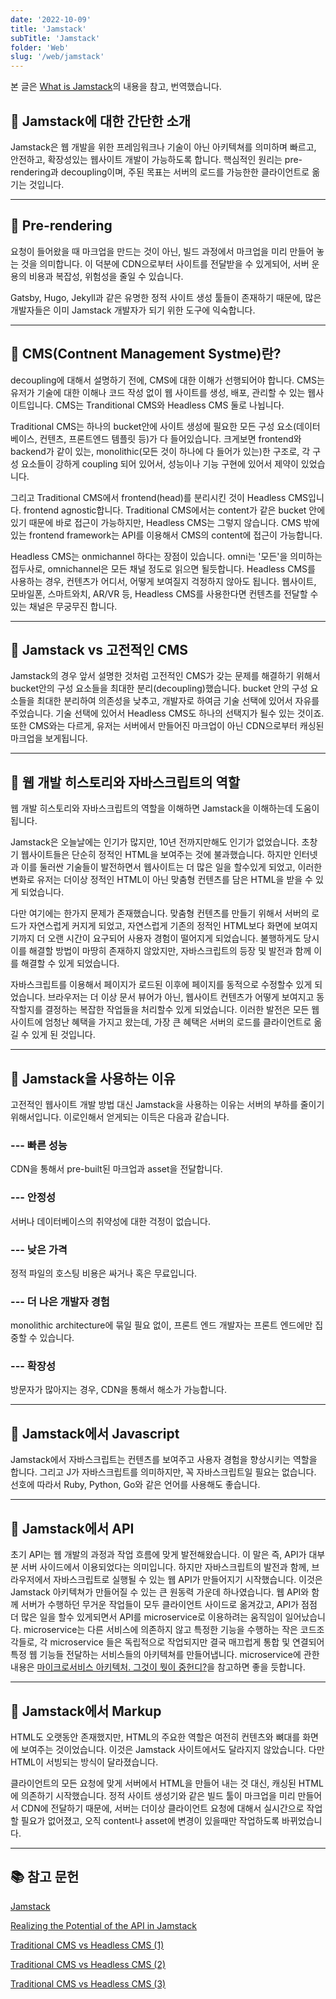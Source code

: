 ```yaml
---
date: '2022-10-09'
title: 'Jamstack'
subTitle: 'Jamstack'
folder: 'Web'
slug: '/web/jamstack'
---
```


본 글은 [What is Jamstack](https://umbraco.com/knowledge-base/jamstack/)의 내용을 참고, 번역했습니다.

## 📌 Jamstack에 대한 간단한 소개

Jamstack은 웹 개발을 위한 프레임워크나 기술이 아닌 아키텍쳐를 의미하며 빠르고, 안전하고, 확장성있는 웹사이트 개발이 가능하도록 합니다. 핵심적인 원리는 pre-rendering과 decoupling이며, 주된 목표는 서버의 로드를 가능한한 클라이언트로 옮기는 것입니다.

---

## 📌 Pre-rendering

요청이 들어왔을 때 마크업을 만드는 것이 아닌, 빌드 과정에서 마크업을 미리 만들어 놓는 것을 의미합니다. 이 덕분에 CDN으로부터 사이트를 전달받을 수 있게되어, 서버 운용의 비용과 복잡성, 위험성을 줄일 수 있습니다.

Gatsby, Hugo, Jekyll과 같은 유명한 정적 사이트 생성 툴들이 존재하기 때문에, 많은 개발자들은 이미 Jamstack 개발자가 되기 위한 도구에 익숙합니다.

---

## 📌 CMS(Contnent Management Systme)란?

decoupling에 대해서 설명하기 전에, CMS에 대한 이해가 선행되어야 합니다. CMS는 유저가 기술에 대한 이해나 코드 작성 없이 웹 사이트를 생성, 배포, 관리할 수 있는 웹사이트입니다. CMS는 Tranditional CMS와 Headless CMS 둘로 나뉩니다.

Traditional CMS는 하나의 bucket안에 사이트 생성에 필요한 모든 구성 요소(데이터 베이스, 컨텐츠, 프론트엔드 템플릿 등)가 다 들어있습니다. 크게보면 frontend와 backend가 같이 있는, monolithic(모든 것이 하나에 다 들어가 있는)한 구조로, 각 구성 요소들이 강하게 coupling 되어 있어서, 성능이나 기능 구현에 있어서 제약이 있었습니다.

그리고 Traditional CMS에서 frontend(head)를 분리시킨 것이 Headless CMS입니다. frontend agnostic합니다. Traditional CMS에서는 content가 같은 bucket 안에 있기 때문에 바로 접근이 가능하지만, Headless CMS는 그렇지 않습니다. CMS 밖에 있는 frontend framework는 API를 이용해서 CMS의 content에 접근이 가능합니다.

Headless CMS는 onmichannel 하다는 장점이 있습니다. omni는 '모든'을 의미하는 접두사로, omnichannel은 모든 채널 정도로 읽으면 될듯합니다. Headless CMS를 사용하는 경우, 컨텐츠가 어디서, 어떻게 보여질지 걱정하지 않아도 됩니다. 웹사이트, 모바일폰, 스마트와치, AR/VR 등, Headless CMS를
사용한다면 컨텐츠를 전달할 수 있는 채널은 무궁무진 합니다.

---

## 📌 Jamstack vs 고전적인 CMS

Jamstack의 경우 앞서 설명한 것처럼 고전적인 CMS가 갖는 문제를 해결하기 위해서 bucket안의 구성 요소들을 최대한 분리(decoupling)했습니다. bucket 안의 구성 요소들을 최대한 분리하여 의존성을 낮추고, 개발자로 하여금 기술 선택에 있어서 자유를 주었습니다. 기술 선택에 있어서 Headless CMS도 하나의 선택지가 될수 있는 것이죠. 또한 CMS와는 다르게, 유저는 서버에서 만들어진 마크업이 아닌 CDN으로부터 캐싱된 마크업을 보게됩니다.

---

## 📌 웹 개발 히스토리와 자바스크립트의 역할

웹 개발 히스토리와 자바스크립트의 역할을 이해하면 Jamstack을 이해하는데 도움이 됩니다.

Jamstack은 오늘날에는 인기가 많지만, 10년 전까지만해도 인기가 없었습니다. 초창기 웹사이트들은 단순히 정적인 HTML을 보여주는 것에 불과했습니다. 하지만 인터넷과 이를 둘러싼 기술들이 발전하면서 웹사이트는 더 많은 일을 할수있게 되었고, 이러한 변화로 유저는 더이상 정적인 HTML이 아닌 맞춤형 컨텐츠를 담은 HTML을 받을 수 있게 되었습니다.

다만 여기에는 한가지 문제가 존재했습니다. 맞춤형 컨텐츠를 만들기 위해서 서버의 로드가 자연스럽게 커지게 되었고, 자연스럽게 기존의 정적인 HTML보다 화면에 보여지기까지 더 오랜 시간이 요구되어 사용자 경험이 떨어지게 되었습니다. 불행하게도 당시 이를 해결할 방법이 마땅히 존재하지 않았지만, 자바스크립트의 등장 및 발전과 함께 이를 해결할 수 있게 되었습니다.

자바스크립트를 이용해서 페이지가 로드된 이후에 페이지를 동적으로 수정할수 있게 되었습니다. 브라우저는 더 이상 문서 뷰어가 아닌, 웹사이트 컨텐츠가 어떻게 보여지고 동작할지를 결정하는 복잡한 작업들을 처리할수 있게 되었습니다. 이러한 발전은 모든 웹사이트에 엄청난 혜택을 가지고 왔는데, 가장 큰 혜택은 서버의 로드를 클라이언트로 옮길 수 있게 된 것입니다.

---

## 📌 Jamstack을 사용하는 이유

고전적인 웹사이트 개발 방법 대신 Jamstack을 사용하는 이유는 서버의 부하를 줄이기 위해서입니다. 이로인해서 얻게되는 이득은 다음과 같습니다.

### --- 빠른 성능

CDN을 통해서 pre-built된 마크업과 asset을 전달합니다.

### --- 안정성

서버나 데이터베이스의 취약성에 대한 걱정이 없습니다.

### --- 낮은 가격

정적 파일의 호스팅 비용은 싸거나 혹은 무료입니다.

### --- 더 나은 개발자 경험

monolithic architecture에 묶일 필요 없이, 프론트 엔드 개발자는 프론트 엔드에만 집중할 수 있습니다.

### --- 확장성

방문자가 많아지는 경우, CDN을 통해서 해소가 가능합니다.

---

## 📌 Jamstack에서 Javascript

Jamstack에서 자바스크립트는 컨텐츠를 보여주고 사용자 경험을 향상시키는 역할을 합니다. 그리고 J가 자바스크립트를 의미하지만, 꼭 자바스크립트일 필요는 없습니다. 선호에 따라서 Ruby, Python, Go와 같은 언어를 사용해도 좋습니다.

---

## 📌 Jamstack에서 API

초기 API는 웹 개발의 과정과 작업 흐름에 맞게 발전해왔습니다. 이 말은 즉, API가 대부분 서버 사이드에서 이용되었다는 의미입니다. 하지만 자바스크립트의 발전과 함께, 브라우저에서 자바스크립트로 실행될 수 있는 웹 API가 만들어지기 시작했습니다. 이것은 Jamstack 아키텍쳐가 만들어질 수 있는 큰 원동력 가운데 하나였습니다. 웹 API와 함께 서버가 수행하던 무거운 작업들이 모두 클라이언트 사이드로 옮겨갔고, API가 점점 더 많은 일을 할수 있게되면서 API를 microservice로 이용하려는 움직임이 일어났습니다. microservice는 다른 서비스에 의존하지 않고 특정한 기능을 수행하는 작은 코드조각들로, 각 microservice 들은 독립적으로 작업되지만 결국 매끄럽게 통합 및 연결되어 특정 웹 기능들 전달하는 서비스들의 아키텍쳐를 만들어냅니다. microservice에 관한 내용은 [마이크로서비스 아키텍처. 그것이 뭣이 중헌디?](http://guruble.com/%EB%A7%88%EC%9D%B4%ED%81%AC%EB%A1%9C%EC%84%9C%EB%B9%84%EC%8A%A4microservice-%EC%95%84%ED%82%A4%ED%85%8D%EC%B2%98-%EA%B7%B8%EA%B2%83%EC%9D%B4-%EB%AD%A3%EC%9D%B4-%EC%A4%91%ED%97%8C%EB%94%94/#i)을 참고하면 좋을 듯합니다.

---

## 📌 Jamstack에서 Markup

HTML도 오랫동안 존재했지만, HTML의 주요한 역할은 여전히 컨텐츠와 뼈대를 화면에 보여주는 것이었습니다. 이것은 Jamstack 사이트에서도 달라지지 않았습니다. 다만 HTML이 서빙되는 방식이 달라졌습니다.

클라이언트의 모든 요청에 맞게 서버에서 HTML을 만들어 내는 것 대신, 캐싱된 HTML에 의존하기 시작했습니다. 정적 사이트 생성기와 같은 빌드 툴이 마크업을 미리 만들어서 CDN에 전달하기 때문에, 서버는 더이상 클라이언트 요청에 대해서 실시간으로 작업할 필요가 없어졌고, 오직 content나 asset에 변경이 있을때만 작업하도록 바뀌었습니다.

---

## 📚 참고 문헌

[Jamstack](https://jamstack.org/what-is-jamstack/)

[Realizing the Potential of the API in Jamstack](https://stepzen.com/blog/api-in-jamstack)

[Traditional CMS vs Headless CMS (1)](https://www.contentful.com/r/knowledgebase/what-is-headless-cms/)

[Traditional CMS vs Headless CMS (2)](https://www.nten.org/blog/the-benefits-of-a-headless-content-management-system?creative=558931557828&keyword=headless%20cms&matchtype=b&network=g&device=c&gclid=CjwKCAjwp9qZBhBkEiwAsYFsb-bWnRXEcWtG9BcfbUPF56Fl4hK3-lmG90qgOcuz4JMfYa6LUX8JxRoC5BEQAvD_BwE)

[Traditional CMS vs Headless CMS (3)](https://strapi.io/blog/traditional-vs-headless-cms-a-comparison?utm_source=devto&utm_medium=post&utm_campaign=blog)

